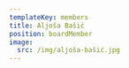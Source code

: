 ```yaml
---
templateKey: members
title: Aljoša Bašić
position: boardMember
image:
  src: /img/aljoša-bašić.jpg
---
```

